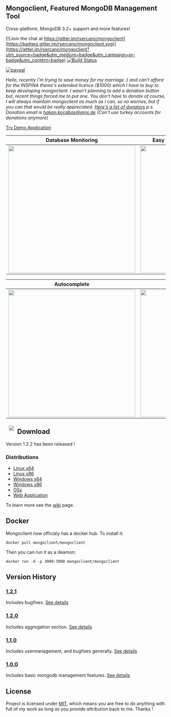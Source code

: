 ## Mongoclient, Featured MongoDB Management Tool
Cross-platform, MongoDB 3.2+ support and more features!

[![Join the chat at https://gitter.im/rsercano/mongoclient](https://badges.gitter.im/rsercano/mongoclient.svg)](https://gitter.im/rsercano/mongoclient?utm_source=badge&utm_medium=badge&utm_campaign=pr-badge&utm_content=badge)                     [![Build Status](https://travis-ci.org/rsercano/mongoclient.svg?branch=master)](https://travis-ci.org/rsercano/mongoclient)


[![paypal](https://www.paypalobjects.com/en_US/i/btn/btn_donateCC_LG.gif)](https://www.paypal.com/cgi-bin/webscr?cmd=_s-xclick&hosted_button_id=Y5VD95E96NU6S)

*Hello, recently I'm trying to save money for my marriage :) and can't afford for the INSPINA theme's extended licence ($1000) which I have to buy to keep developing mongoclient. I wasn't planning to add a donation button but, recent things forced me to put one. You don't have to donate of course, I will always maintain mongoclient as much as I can, so no worries, but if you can that would be really appreciated. [Here's a list of donators](https://github.com/rsercano/mongoclient/wiki/Donators)* 
*p.s. Donation email is hakan.kocabas@gmx.de (Can't use turkey accounts for donations anymore)*


[Try Demo Application](http://www.mongoclient.com:3000)

   Database Monitoring     | Easy GridFS, Dump/Restore Management
-------------------------|-------------------------
<img src="http://mongoclient.com/img/ss/main_view.png" width="400">  | <img src="http://mongoclient.com/img/ss/file.png" width="400">

   Autocomplete     | User Management
-------------------------|-------------------------
<img src="http://mongoclient.com/img/ss/auto_complete.png" width="400">  | <img src="http://mongoclient.com/img/ss/um.png" width="400">

<img src="http://www.mongoclient.com/img/logo/head_only_medium.png" align="left" hspace="10" vspace="6">

## Download
Version 1.2.2 has been released ! 

### Distributions

* [Linux x64](https://github.com/rsercano/mongoclient/releases/download/1.2.2/linux-portable-x64.zip)
* [Linux x86](https://github.com/rsercano/mongoclient/releases/download/1.2.2/linux-portable-x86.32-bit.zip)
* [Windows x64](https://github.com/rsercano/mongoclient/releases/download/1.2.2/windows-portable-x64.zip)
* [Windows x86](https://github.com/rsercano/mongoclient/releases/download/1.2.2/windows-portable-x86.32.bit.zip)
* [OSx](https://github.com/rsercano/mongoclient/releases/download/1.2.2/osx-portable.zip)
* [Web Application](https://github.com/rsercano/mongoclient/wiki#31-compile-from-source-browser-edition)

To learn more see the [wiki](https://github.com/rsercano/mongoclient/wiki) page.

## Docker
Mongoclient now officialy has a docker hub. To install it:

```docker pull mongoclient/mongoclient```

Then you can run it as a deamon:

```docker run -d -p 3000:3000 mongoclient/mongoclient```

## Version History
### [1.2.1](https://github.com/rsercano/mongoclient/releases/1.2.1)  
Includes bugfixes. [See details](https://github.com/rsercano/mongoclient/issues?q=milestone%3Av1.2.1)

### [1.2.0](https://github.com/rsercano/mongoclient/releases/1.2.0)  
Includes aggregation section. [See details](https://github.com/rsercano/mongoclient/issues?q=milestone%3Av1.2.0)

### [1.1.0](https://github.com/rsercano/mongoclient/releases/1.1.0)  
Includes usermanagement, and bugfixes generally. [See details](https://github.com/rsercano/mongoclient/issues?q=milestone%3Av1.1.0)

### [1.0.0](https://github.com/rsercano/mongoclient/releases/1.0.0)  
Includes basic mongodb management features. [See details](https://github.com/rsercano/mongoclient/issues?q=milestone%3Av1.0.0)


## License
Project is licensed under [MIT](https://en.wikipedia.org/wiki/MIT_License), which means you are free to do anything with full of my work as long as you provide attribution back to me. Thanks !
